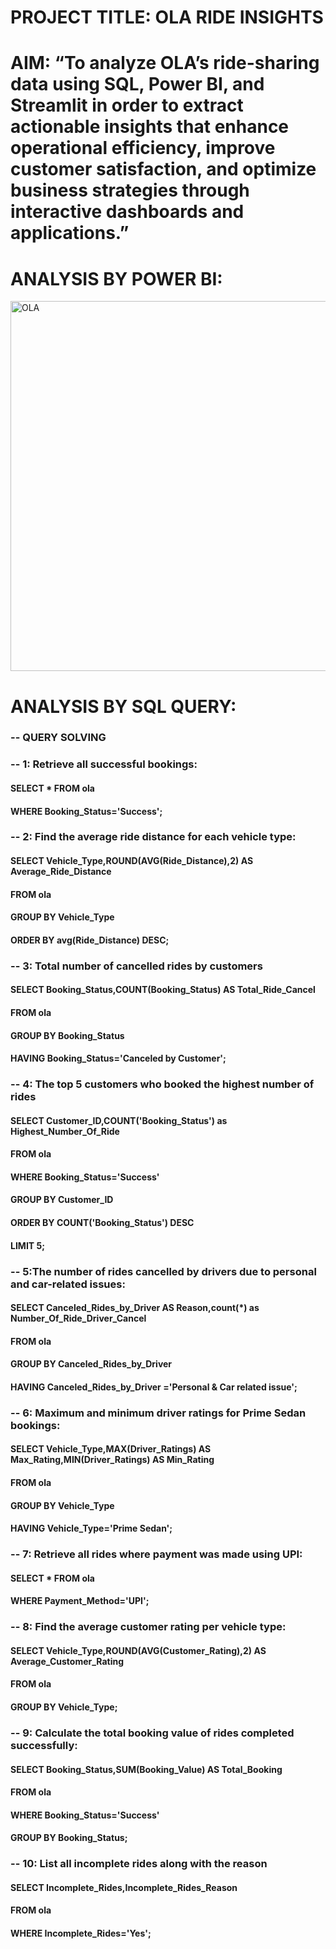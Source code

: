 # PROJECT TITLE: OLA RIDE INSIGHTS

# AIM: “To analyze OLA’s ride-sharing data using SQL, Power BI, and Streamlit in order to extract actionable insights that enhance operational efficiency, improve customer satisfaction, and optimize business strategies through interactive dashboards and applications.”

# ANALYSIS BY POWER BI:
<img width="1052" height="592" alt="OLA" src="https://github.com/user-attachments/assets/55712ce0-2280-45eb-b62f-a45b129e3c83" />

# ANALYSIS BY SQL QUERY:
### -- QUERY SOLVING

### -- 1: Retrieve all successful bookings:
#### SELECT * FROM ola 
#### WHERE Booking_Status='Success';

### -- 2: Find the average ride distance for each vehicle type:
#### SELECT Vehicle_Type,ROUND(AVG(Ride_Distance),2) AS Average_Ride_Distance 
#### FROM ola
#### GROUP BY Vehicle_Type
#### ORDER BY avg(Ride_Distance) DESC;

### -- 3: Total number of cancelled rides by customers
#### SELECT Booking_Status,COUNT(Booking_Status) AS Total_Ride_Cancel
#### FROM ola
#### GROUP BY Booking_Status
#### HAVING Booking_Status='Canceled by Customer';

### -- 4: The top 5 customers who booked the highest number of rides
#### SELECT Customer_ID,COUNT('Booking_Status') as Highest_Number_Of_Ride
#### FROM ola
#### WHERE Booking_Status='Success'
#### GROUP BY Customer_ID
#### ORDER BY COUNT('Booking_Status') DESC
#### LIMIT 5;

### -- 5:The number of rides cancelled by drivers due to personal and car-related issues:
#### SELECT Canceled_Rides_by_Driver AS Reason,count(*) as Number_Of_Ride_Driver_Cancel
#### FROM ola
#### GROUP BY Canceled_Rides_by_Driver
#### HAVING Canceled_Rides_by_Driver ='Personal & Car related issue';

### -- 6: Maximum and minimum driver ratings for Prime Sedan bookings:
#### SELECT Vehicle_Type,MAX(Driver_Ratings) AS Max_Rating,MIN(Driver_Ratings) AS Min_Rating
#### FROM ola
#### GROUP BY Vehicle_Type
#### HAVING Vehicle_Type='Prime Sedan';

### -- 7: Retrieve all rides where payment was made using UPI:
#### SELECT * FROM ola
#### WHERE Payment_Method='UPI';

### -- 8: Find the average customer rating per vehicle type:
#### SELECT Vehicle_Type,ROUND(AVG(Customer_Rating),2) AS Average_Customer_Rating
#### FROM ola
#### GROUP BY Vehicle_Type;

### -- 9: Calculate the total booking value of rides completed successfully:
#### SELECT Booking_Status,SUM(Booking_Value) AS Total_Booking
#### FROM ola
#### WHERE Booking_Status='Success'
#### GROUP BY Booking_Status;

### -- 10: List all incomplete rides along with the reason
#### SELECT Incomplete_Rides,Incomplete_Rides_Reason
#### FROM ola
#### WHERE Incomplete_Rides='Yes';
